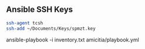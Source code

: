 ## Ansible SSH Keys
```sh
ssh-agent tcsh
ssh-add ~/Documents/Keys/spmzt.key
```
ansible-playbook -i inventory.txt amicitia/playbook.yml
